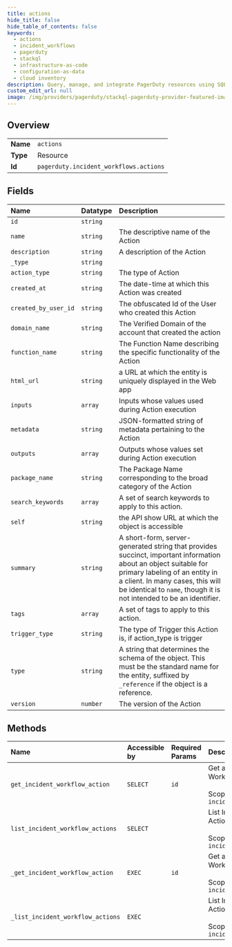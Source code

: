 ```yaml
---
title: actions
hide_title: false
hide_table_of_contents: false
keywords:
  - actions
  - incident_workflows
  - pagerduty    
  - stackql
  - infrastructure-as-code
  - configuration-as-data
  - cloud inventory
description: Query, manage, and integrate PagerDuty resources using SQL
custom_edit_url: null
image: /img/providers/pagerduty/stackql-pagerduty-provider-featured-image.png
---
```

  
    

## Overview
<table><tbody>
<tr><td><b>Name</b></td><td><code>actions</code></td></tr>
<tr><td><b>Type</b></td><td>Resource</td></tr>
<tr><td><b>Id</b></td><td><code>pagerduty.incident_workflows.actions</code></td></tr>
</tbody></table>

## Fields
| Name | Datatype | Description |
|:-----|:---------|:------------|
| `id` | `string` |  |
| `name` | `string` | The descriptive name of the Action |
| `description` | `string` | A description of the Action |
| `_type` | `string` |  |
| `action_type` | `string` | The type of Action |
| `created_at` | `string` | The date-time at which this Action was created |
| `created_by_user_id` | `string` | The obfuscated Id of the User who created this Action |
| `domain_name` | `string` | The Verified Domain of the account that created the action |
| `function_name` | `string` | The Function Name describing the specific functionality of the Action |
| `html_url` | `string` | a URL at which the entity is uniquely displayed in the Web app |
| `inputs` | `array` | Inputs whose values used during Action execution |
| `metadata` | `string` | JSON-formatted string of metadata pertaining to the Action |
| `outputs` | `array` | Outputs whose values set during Action execution |
| `package_name` | `string` | The Package Name corresponding to the broad category of the Action |
| `search_keywords` | `array` | A set of search keywords to apply to this action. |
| `self` | `string` | the API show URL at which the object is accessible |
| `summary` | `string` | A short-form, server-generated string that provides succinct, important information about an object suitable for primary labeling of an entity in a client. In many cases, this will be identical to `name`, though it is not intended to be an identifier. |
| `tags` | `array` | A set of tags to apply to this action. |
| `trigger_type` | `string` | The type of Trigger this Action is, if action_type is trigger |
| `type` | `string` | A string that determines the schema of the object. This must be the standard name for the entity, suffixed by `_reference` if the object is a reference. |
| `version` | `number` | The version of the Action |
## Methods
| Name | Accessible by | Required Params | Description |
|:-----|:--------------|:----------------|:------------|
| `get_incident_workflow_action` | `SELECT` | `id` | Get an Incident Workflow Action<br /><br />Scoped OAuth requires: `incident_workflows.read`<br /> |
| `list_incident_workflow_actions` | `SELECT` |  | List Incident Workflow Actions<br /><br />Scoped OAuth requires: `incident_workflows.read`<br /> |
| `_get_incident_workflow_action` | `EXEC` | `id` | Get an Incident Workflow Action<br /><br />Scoped OAuth requires: `incident_workflows.read`<br /> |
| `_list_incident_workflow_actions` | `EXEC` |  | List Incident Workflow Actions<br /><br />Scoped OAuth requires: `incident_workflows.read`<br /> |
